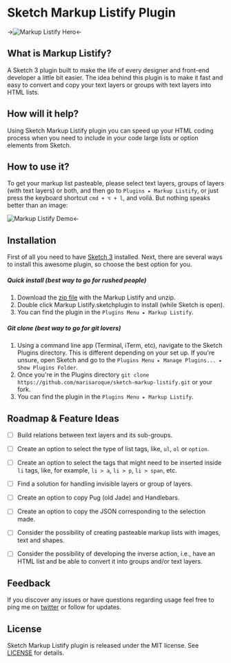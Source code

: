# Sketch Markup Listify Plugin

->![Markup Listify Hero](https://dl.dropboxusercontent.com/u/11299185/logo-small.png)<-

## What is Markup Listify?

A Sketch 3 plugin built to make the life of every designer and front-end developer a little bit easier. The idea behind this plugin is to make it fast and easy to convert and copy your text layers or groups with text layers into HTML lists. 

## How will it help?

Using Sketch Markup Listify plugin you can speed up your HTML coding process when you need to include in your code large lists or option elements from Sketch.

## How to use it?

To get your markup list pasteable, please select text layers, groups of layers (with text layers) or both, and then go to `Plugins ▸ Markup Listify`, or just press the keyboard shortcut `cmd + ⌥ + l`, and voilá. But nothing speaks better than an image:

![Markup Listify Demo](https://dl.dropboxusercontent.com/u/11299185/demo1.gif)<-

## Installation

First of all you need to have [Sketch 3](http://bohemiancoding.com/sketch/) installed. Next, there are several ways to install this awesome plugin, so choose the best option for you.

##### Quick install (best way to go for rushed people)
1. Download the [zip file](https://github.com/marisaroque/sketch-markup-listify/archive/master.zip) with the Markup Listify and unzip.
2. Double click Markup Listify.sketchplugin to install (while Sketch is open).
3. You can find the plugin in the `Plugins Menu ▸ Markup Listify`.

##### Git clone (best way to go for git lovers)
1. Using a command line app (Terminal, iTerm, etc), navigate to the Sketch Plugins directory. This is different depending on your set up. If you're unsure, open Sketch and go to the `Plugins Menu ▸ Manage Plugins... ▸ Show Plugins Folder`.
2. Once you're in the Plugins directory `git clone https://github.com/marisaroque/sketch-markup-listify.git` or your fork.
3. You can find the plugin in the `Plugins Menu ▸ Markup Listify`.


## Roadmap & Feature Ideas

* [ ] Build relations between text layers and its sub-groups.
* [ ] Create an option to select the type of list tags, like, `ul`, `ol` or `option`.
* [ ] Create an option to select the tags that might need to be inserted inside `li` tags, like, for example, `li > a`, `li > p`, `li > span`, etc.
* [ ] Find a solution for handling invisible layers or group of layers.
* [ ] Create an option to copy Pug (old Jade) and Handlebars.
* [ ] Create an option to copy the JSON corresponding to the selection made.
* [ ] Consider the possibility of creating pasteable markup lists with images, text and shapes.
* [ ] Consider the possibility of developing the inverse action, i.e., have an HTML list and be able to convert it into groups and/or text layers.


## Feedback

If you discover any issues or have questions regarding usage feel free to ping me on [twitter](http://twitter.com/marisaroque) or follow for updates.


## License

Sketch Markup Listify plugin is released under the MIT license. See [LICENSE](LICENSE.md) for details.